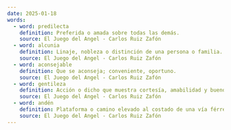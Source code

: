 ```yaml
---
date: 2025-01-18
words:
  - word: predilecta
    definition: Preferida o amada sobre todas las demás.
    source: El Juego del Angel - Carlos Ruiz Zafón 
  - word: alcunia
    definition: Linaje, nobleza o distinción de una persona o familia.
    source: El Juego del Angel - Carlos Ruiz Zafón 
  - word: aconsejable
    definition: Que se aconseja; conveniente, oportuno.
    source: El Juego del Angel - Carlos Ruiz Zafón 
  - word: gentileza
    definition: Acción o dicho que muestra cortesía, amabilidad y buenos modales.
    source: El Juego del Angel - Carlos Ruiz Zafón 
  - word: andén
    definition: Plataforma o camino elevado al costado de una vía férrea o carretera.
    source: El Juego del Angel - Carlos Ruiz Zafón 
---
```

